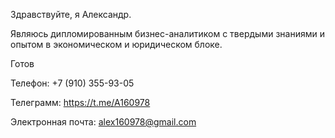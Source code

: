 Здравствуйте, я Александр.

Являюсь дипломированным бизнес-аналитиком с твердыми знаниями и опытом в экономическом и юридическом блоке.

Готов 

Телефон: +7 (910) 355-93-05

Телеграмм: https://t.me/A160978

Электронная почта: alex160978@gmail.com

